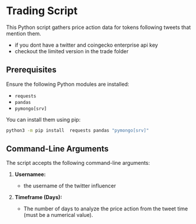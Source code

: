 # Trading Script

This Python script gathers price action data for tokens following tweets that mention them.

* if you dont have a twitter and coingecko enterprise api key
* checkout the limited version in the trade folder


## Prerequisites

Ensure the following Python modules are installed:

* `requests`
* `pandas`
* `pymongo[srv]`

You can install them using pip:

```bash
python3 -m pip install  requests pandas "pymongo[srv]"
```

## Command-Line Arguments

The script accepts the following command-line arguments:
1.  **Usernamee:**
    * the username of the twitter influencer

2.  **Timeframe (Days):**
    * The number of days to analyze the price action from the tweet time (must be a numerical value).


